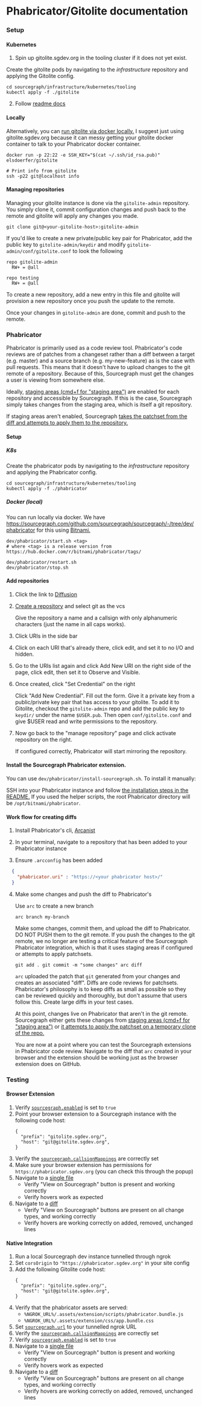 Phabricator/Gitolite documentation
==================================

### Setup

#### Kubernetes

1. Spin up gitolite.sgdev.org in the tooling cluster if it does not yet exist.

Create the gitolite pods by navigating to the *infrastructure* repository and applying the Gitolite config.

```shell
cd sourcegraph/infrastructure/kubernetes/tooling
kubectl apply -f ./gitolite
```

2. Follow [readme docs](https://github.com/sourcegraph/infrastructure/tree/master/docker-images/gitolite)

#### Locally

Alternatively, you can [run gitolite via docker
locally.](https://github.com/miracle2k/dockerfiles/tree/master/gitolite)
I suggest just using gitolite.sgdev.org because it can messy
getting your gitolite docker container to talk to your
Phabricator docker container.

```shell
docker run -p 22:22 -e SSH_KEY="$(cat ~/.ssh/id_rsa.pub)" elsdoerfer/gitolite

# Print info from gitolite
ssh -p22 git@localhost info
```

#### Managing repositories

Managing your gitolite instance is done via the `gitolite-admin`
repository. You simply clone it, commit configuration changes
and push back to the remote and gitolite will apply any changes
you made.

```shell
git clone git@<your-gitolite-host>:gitolite-admin
```

If you'd like to create a new private/public key pair for
Phabricator, add the public key to `gitolite-admin/keydir` and
modify `gitolite-admin/conf/gitolite.conf` to look the following

```shell
repo gitolite-admin
  RW+ = @all

repo testing
  RW+ = @all
```

To create a new repository, add a new entry in this file and
gitolite will provision a new repository once you push the
update to the remote.

Once your changes in `gitolite-admin` are done, commit and push
to the remote.

### Phabricator

Phabricator is primarily used as a code review tool. Phabricator's code
reviews are of patches from a changeset rather than a diff between a
target (e.g. master) and a source branch (e.g. my-new-feature) as is the
case with pull requests. This means that it doesn't have to upload
changes to the git remote of a repository. Because of this, Sourcegraph
must get the changes a user is viewing from somewhere else.

Ideally, [staging areas (cmd+f for "staging
area")](https://secure.phabricator.com/book/phabricator/article/harbormaster/)
are enabled for each repository and accessible by Sourcegraph. If this
is the case, Sourcegraph simply takes changes from the staging area,
which is itself a git repository.

If staging areas aren't enabled, Sourcegraph [takes the patchset from
the diff and attempts to apply them to the
repository.](https://sourcegraph.com/github.com/sourcegraph/sourcegraph/-/blob/cmd/frontend/graphqlbackend/repository.go#L225-338)

#### Setup


##### K8s

Create the phabricator pods by navigating to the
*infrastructure* repository and applying the Phabricator
config.

```
cd sourcegraph/infrastructure/kubernetes/tooling
kubectl apply -f ./phabricator
```

##### Docker (local)

You can run locally via docker. We have
[<https://sourcegraph.com/github.com/sourcegraph/sourcegraph/-/tree/dev/phabricator>](https://sourcegraph.com/github.com/sourcegraph/sourcegraph/-/tree/dev/phabricator)
for this using
[Bitnami.](https://docs.bitnami.com/installer/apps/phabricator/)

```shell
dev/phabricator/start.sh <tag>
# where <tag> is a release version from https://hub.docker.com/r/bitnami/phabricator/tags/

dev/phabricator/restart.sh
dev/phabricator/stop.sh
```

#### Add repositories

1. Click the link to [Diffusion](http://localhost/diffusion/)

2. [Create a repository](http://localhost/diffusion/edit) and
    select git as the vcs

    Give the repository a name and a callsign with only
    alphanumeric characters (just the name in all caps works).

3. Click URIs in the side bar

4. Click on each URI that's already there, click edit, and set it to no I/O and hidden.

5. Go to the URIs list again and click Add New URI on the right side of the page, click edit, then set it to Observe and Visible.

6. Once created, click "Set Credential" on the right

    Click "Add New Credential". Fill out the form. Give it a private key from a public/private key pair that has access to your gitolite. To add it to Gitolite, checkout the `gitolite-admin` repo and add the public key to `keydir/` under the name `$USER.pub`. Then open `conf/gitolite.conf` and give $USER read and write permissions to the repository.


7. Now go back to the "manage repository" page and click activate repository on the right.

    If configured correctly, Phabricator will start mirroring
    the repository.

#### Install the Sourcegraph Phabricator extension.

You can use `dev/phabricator/install-sourcegraph.sh`. To install it manually:

SSH into your Phabricator instance and follow [the installation steps in the README.](https://github.com/sourcegraph/phabricator-extension/blob/master/README.md#installation)
If you used the helper scripts, the root Phabricator directory
will be `/opt/bitnami/phabricator`.

#### Work flow for creating diffs

1. Install Phabricator's cli, [Arcanist](https://secure.phabricator.com/book/phabricator/article/arcanist/)

2. In your terminal, navigate to a repository that has been added to your Phabricator instance

3. Ensure `.arcconfig` has been added

```json
  {
    "phabricator.uri" : "https://<your phabricator host>/"
  }
```

4. Make some changes and push the diff to Phabricator's

    Use `arc` to create a new branch

    ```shell
    arc branch my-branch
    ```

    Make some changes, commit them, and upload the diff to Phabricator. DO NOT PUSH them to the git remote. If you push the changes to the git remote, we no longer are testing a critical feature of the Sourcegraph Phabricator integration, which is that it uses staging areas if configured or attempts to apply patchsets.

    ```shell
    git add . git commit -m "some changes" arc diff
    ```

    `arc` uploaded the patch that `git` generated from your changes and creates an associated "diff". Diffs are code reviews for patchsets. Phabricator's philosophy is to keep diffs as small as possible so they can be reviewed quickly and thoroughly, but don't assume that users follow this. Create large diffs in your test cases.

    At this point, changes live on Phabricator that aren't in the git remote. Sourcegraph either gets these changes from [staging areas (cmd+f for "staging area")](https://secure.phabricator.com/book/phabricator/article/harbormaster/) or [it attempts to apply the patchset on a temporary clone of the repo.](https://sourcegraph.com/github.com/sourcegraph/sourcegraph/-/blob/cmd/frontend/graphqlbackend/repository.go#L225-338)

    You are now at a point where you can test the Sourcegraph extensions in Phabricator code review. Navigate to the diff that `arc` created in your browser and the extension should be working just as the browser extension does on GitHub.


### Testing

#### Browser Extension

1. Verify [`sourcegraph.enabled`](https://phabricator.sgdev.org/config/edit/sourcegraph.enabled/) is set to `true`
2. Point your browser extension to a Sourcegraph instance with the following code host:
    ```
    {
      "prefix": "gitolite.sgdev.org/",
      "host": "git@gitolite.sgdev.org",
    }
    ```
3. Verify the [`sourcegraph.callsignMappings`](https://phabricator.sgdev.org/config/edit/sourcegraph.callsignMappings/) are correctly set
4. Make sure your browser extension has permissions for `https://phabricator.sgdev.org` (you can check this through the popup)
5. Navigate to a [single file](https://phabricator.sgdev.org/source/test/browse/master/main.go)
    - Verify "View on Sourcegraph" button is present and working correctly
    - Verify hovers work as expected
6. Navigate to a [diff](https://phabricator.sgdev.org/D3)
    - Verify "View on Sourcegraph" buttons are present on all change types, and working correctly
    - Verify hovers are working correctly on added, removed, unchanged lines
#### Native Integration

1. Run a local Sourcegraph dev instance tunnelled through ngrok
2. Set `corsOrigin` to `"https://phabricator.sgdev.org"` in your site config
3. Add the following Gitolite code host:
    ```
    {
      "prefix": "gitolite.sgdev.org/",
      "host": "git@gitolite.sgdev.org",
    }
    ```
4. Verify that the phabricator assets are served:
    - `%NGROK_URL%/.assets/extension/scripts/phabricator.bundle.js`
    - `%NGROK_URL%/.assets/extension/css/app.bundle.css`
5. Set [`sourcegraph.url`](https://phabricator.sgdev.org/config/edit/sourcegraph.url/) to your tunnelled ngrok URL
6. Verify the [`sourcegraph.callsignMappings`](https://phabricator.sgdev.org/config/edit/sourcegraph.callsignMappings/) are correctly set
7. Verify [`sourcegraph.enabled`](https://phabricator.sgdev.org/config/edit/sourcegraph.enabled/) is set to `true`
8. Navigate to a [single file](https://phabricator.sgdev.org/source/test/browse/master/main.go)
    - Verify "View on Sourcegraph" button is present and working correctly
    - Verify hovers work as expected
9. Navigate to a [diff](https://phabricator.sgdev.org/D3)
    - Verify "View on Sourcegraph" buttons are present on all change types, and working correctly
    - Verify hovers are working correctly on added, removed, unchanged lines


